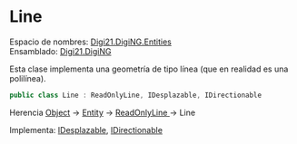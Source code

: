 # Line

Espacio de nombres: [Digi21.DigiNG.Entities](./)  
Ensamblado: [Digi21.DigiNG](../)

Esta clase implementa una geometría de tipo línea \(que en realidad es una polilínea\).

```csharp
public class Line : ReadOnlyLine, IDesplazable, IDirectionable
```

Herencia [Object](https://docs.microsoft.com/en-us/dotnet/api/system.object?view=net-5.0) → [Entity](entity/) → [ReadOnlyLine ](readonlyline.md)→ Line

Implementa: [IDesplazable](../digi21.math/idesplazable/), [IDirectionable](idirectionable.md)

